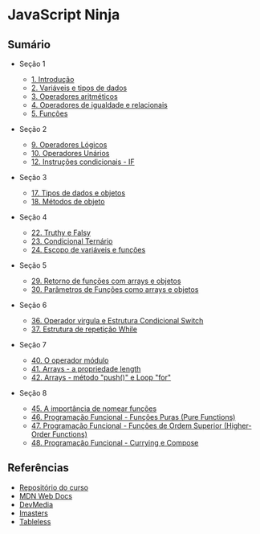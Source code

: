 # JavaScript Ninja

## Sumário

- Seção 1

  - [1. Introdução](./secao_01/01-introducao.md)
  - [2. Variáveis e tipos de dados](./secao_01/02-variaveis-e-tipos-de-dados.html)
  - [3. Operadores aritméticos](./secao_01/03-operadores-aritmeticos.html)
  - [4. Operadores de igualdade e relacionais](./secao_01/04-operadores-de-igualdade-e-relacionais.html)
  - [5. Funções](./secao_01/05-funcoes.html)

- Seção 2

  - [9. Operadores Lógicos](./secao_02/09-operadores-logicos.html)
  - [10. Operadores Unários](./secao_02/10-operadores-unarios.html)
  - [12. Instruções condicionais - IF](./secao_02/12-instrucoes-condicionais-IF.html)

- Seção 3

  - [17. Tipos de dados e objetos](./secao_03/09-operadores-logicos.html)
  - [18. Métodos de objeto](./secao_03/18-metodos-de-objetos.html)

- Seção 4

  - [22. Truthy e Falsy](./secao_04/22-truthy-e-falsy.html)
  - [23. Condicional Ternário](./secao_04/23-condicional-ternario.html)
  - [24. Escopo de variáveis e funções](./secao_04/24-escopo-de-funcao.html)

- Seção 5

  - [29. Retorno de funções com arrays e objetos](./secao_05/29-retornando-objetos-e-arrays.html)
  - [30. Parâmetros de Funções como arrays e objetos](./secao_05/30-parametros-de-funcoes.html)

- Seção 6

  - [36. Operador virgula e Estrutura Condicional Switch](./secao_06/36-operador-virgula-e-switch.html)
  - [37. Estrutura de repetição While](./secao_06/37-estrutura-de-repeticao-while.html)

- Seção 7

  - [40. O operador módulo](./secao_07/40-operador-modulo.html)
  - [41. Arrays - a propriedade length](./secao_07/41-array-length.html)
  - [42. Arrays - método "push()" e Loop "for"](./secao_07/42-array-push-e-loop-for.html)

- Seção 8

  - [45. A importância de nomear funções](./secao_08/45-por-que-nomear-funcoes.html)
  - [46. Programação Funcional - Funções Puras \(Pure Functions\)](./secao_08/46-pf-pure-functions.html)
  - [47. Programação Funcional - Funções de Ordem Superior (Higher-Order Functions)](./secao_08/47-pf-higher-order-functions.html)
  - [48. Programação Funcional - Currying e Compose](./secao_08/48-pf-currying-compose.html)

## Referências

- [Repositório do curso](https://github.com/da2k/curso-javascript-ninja)
- [MDN Web Docs](https://developer.mozilla.org/pt-BR/)
- [DevMedia](https://www.devmedia.com.br/)
- [Imasters](https://imasters.com.br/)
- [Tableless](https://tableless.com.br/)
